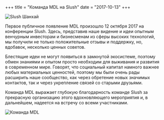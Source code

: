 +++ 
title = "Команда MDL на Slush" 
date = "2017-10-13"
+++

![Slush Шанхай](https://ipfs.io/ipfs/QmcN4PPiFfizycvjp5xteL2RPjresxXCau51USXifKLcdP)

Первое публичное появление MDL произошло 12 октября 2017 на конференции Slush. Здесь, представив наше видение и идеи опытным венчурным инвесторам и бизнесменам из сферы высоких технологий, мы получили не только положительные отзывы и поддержку, но, вдобавок, несколько ценных советов.

Блестящие идеи не могут появиться в замкнутой экосистеме, поэтому обмен знаниями и опытом просто необходим для выживания и развития в современном мире. Говорят, что социальный капитал намного важнее любых материальных ценностей, поэтому мы были очень рады расширить наше сообщество, как через обретение новых значимых контактов, так и через укрепление связей со старыми друзьями.

Команда MDL выражает глубокую благодарность команде Slush за прекрасную организацию этого вдохновляющего мероприятия и, в дальнейшем, надеется на встречу со всеми участниками.

![Команда MDL](https://ipfs.io/ipfs/QmWuLRdCaiGCN2ko5fAFjHk8uwnvFMFH2j5HCPojPu7GKQ)
